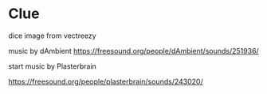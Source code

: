 # Clue

dice image from vectreezy

music by dAmbient
https://freesound.org/people/dAmbient/sounds/251936/

start music by Plasterbrain

https://freesound.org/people/plasterbrain/sounds/243020/
